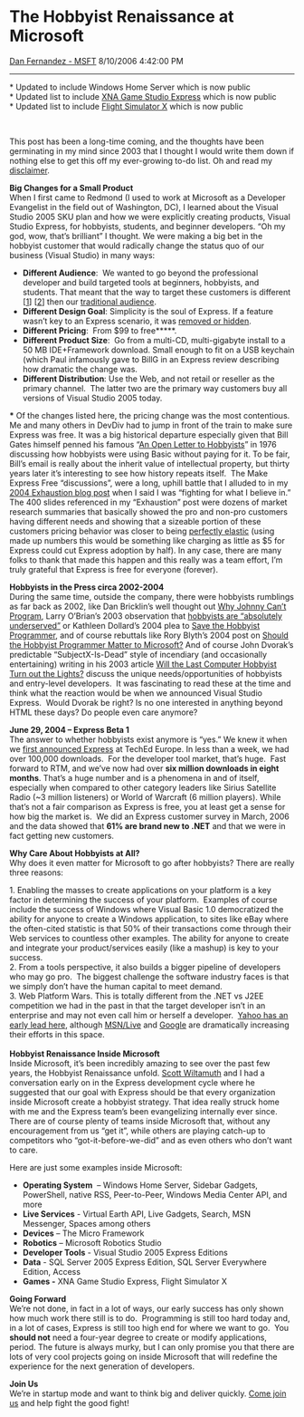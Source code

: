 <div id="page">

# The Hobbyist Renaissance at Microsoft

[Dan Fernandez -
MSFT](https://social.msdn.microsoft.com/profile/Dan%20Fernandez%20-%20MSFT)
8/10/2006 4:42:00 PM

-----

<div id="content">

\* Updated to include Windows Home Server which is now public  
\* Updated list to include [XNA Game Studio
Express](http://blogs.msdn.com/danielfe/archive/2006/08/14/699229.aspx)
which is now public  
\* Updated list to include [Flight Simulator
X](http://blogs.msdn.com/danielfe/archive/2006/10/18/vs-express-new-partner-announcements-z-wave-home-automation-flight-simulator-x.aspx)
which is now public

 

This post has been a long-time coming, and the thoughts have been
germinating in my mind since 2003 that I thought I would write them down
if nothing else to get this off my ever-growing to-do list. Oh and read
my [disclaimer](http://blogs.msdn.com/danielfe/articles/106589.aspx). 

**Big Changes for a Small Product**  
When I first came to Redmond (I used to work at Microsoft as a Developer
Evangelist in the field out of Washington, DC), I learned about the
Visual Studio 2005 SKU plan and how we were explicitly creating
products, Visual Studio Express, for hobbyists, students, and beginner
developers. “Oh my god, wow, that’s brilliant” I thought. We were making
a big bet in the hobbyist customer that would radically change the
status quo of our business (Visual Studio) in many ways:

  - **Different Audience**:  We wanted to go beyond the professional
    developer and build targeted tools at beginners, hobbyists, and
    students. That meant that the way to target these customers is
    different \[[1](http://www.makezine.com/)\]
    \[[2](http://www.gamasutra.com/)\] then our [traditional
    audience](http://msdn.microsoft.com/msdnmag/default.aspx).
  - **Different Design Goal**: Simplicity is the soul of Express. If a
    feature wasn’t key to an Express scenario, it was [removed or
    hidden](http://blogs.msdn.com/danielfe/archive/2006/05/10/594732.aspx).
  - **Different Pricing**:  From $99 to free**\***. 
  - **Different Product Size**:  Go from a multi-CD, multi-gigabyte
    install to a 50 MB IDE+Framework download. Small enough to fit on a
    USB keychain (which Paul infamously gave to BillG in an Express
    review describing how dramatic the change was. 
  - **Different Distribution**: Use the Web, and not retail or reseller
    as the primary channel.  The latter two are the primary way
    customers buy all versions of Visual Studio 2005 today.

**\*** Of the changes listed here, the pricing change was the most
contentious. Me and many others in DevDiv had to jump in front of the
train to make sure Express was free. It was a big historical departure
especially given that Bill Gates himself penned his famous “[An Open
Letter to
Hobbyists](http://www.blinkenlights.com/classiccmp/gateswhine.html)” in
1976 discussing how hobbyists were using Basic without paying for it. To
be fair, Bill’s email is really about the inherit value of intellectual
property, but thirty years later it’s interesting to see how history
repeats itself.  The Make Express Free “discussions”, were a long,
uphill battle that I alluded to in my [2004 Exhaustion blog
post](http://blogs.msdn.com/danielfe/archive/2004/04/14/113582.aspx)
when I said I was “fighting for what I believe in.” The 400 slides
referenced in my “Exhaustion” post were dozens of market research
summaries that basically showed the pro and non-pro customers having
different needs and showing that a sizeable portion of these customers
pricing behavior was closer to being [perfectly
elastic](http://en.wikipedia.org/wiki/Price_elasticity_of_demand) (using
made up numbers this would be something like charging as little as $5
for Express could cut Express adoption by half). In any case, there are
many folks to thank that made this happen and this really was a team
effort, I’m truly grateful that Express is free for everyone (forever).

**Hobbyists in the Press circa 2002-2004**  
During the same time, outside the company, there were hobbyists
rumblings as far back as 2002, like Dan Bricklin’s well thought out [Why
Johnny Can’t Program](http://www.bricklin.com/wontprogram.htm), Larry
O’Brian’s 2003 observation that [hobbyists are “absolutely
underserved”](http://www.knowing.net/2003/11/25.aspx) or Kathleen
Dollard’s 2004 plea to [Save the Hobbyist
Programmer](http://www.ftponline.com/vsm/2004_04/magazine/departments/guestop/),
and of course rebuttals like Rory Blyth’s 2004 post on [Should the
Hobbyist Programmer Matter to
Microsoft?](http://neopoleon.com/blog/posts/3944.aspx) And of course
John Dvorak’s predictable “SubjectX-Is-Dead” style of incendiary (and
occasionally entertaining) writing in his 2003 article [Will the Last
Computer Hobbyist Turn out the
Lights?](http://www.pcmag.com/article2/0,4149,1358125,00.asp) discuss
the unique needs/opportunities of hobbyists and entry-level developers. 
It was fascinating to read these at the time and think what the reaction
would be when we announced Visual Studio Express.  Would Dvorak be
right? Is no one interested in anything beyond HTML these days? Do
people even care anymore?

**June 29, 2004 – Express Beta 1**  
The answer to whether hobbyists exist anymore is “yes.” We knew it when
we [first announced
Express](http://blogs.msdn.com/somasegar/archive/2004/06/29/168686.aspx)
at TechEd Europe. In less than a week, we had over 100,000 downloads. 
For the developer tool market, that’s huge.  Fast forward to RTM, and
we’ve now had over **six million downloads in eight months**. That’s a
huge number and is a phenomena in and of itself, especially when
compared to other category leaders like Sirius Satellite Radio (\~3
million listeners) or World of Warcraft (6 million players). While
that’s not a fair comparison as Express is free, you at least get a
sense for how big the market is.  We did an Express customer survey in
March, 2006 and the data showed that **61% are brand new to .NET** and
that we were in fact getting new customers.

**Why Care About Hobbyists at All?**  
Why does it even matter for Microsoft to go after hobbyists? There are
really three reasons:

1. Enabling the masses to create applications on your platform is a key
factor in determining the success of your platform.  Examples of course
include the success of Windows where Visual Basic 1.0 democratized the
ability for anyone to create a Windows application, to sites like eBay
where the often-cited statistic is that 50% of their transactions come
through their Web services to countless other examples. The ability for
anyone to create and integrate your product/services easily (like a
mashup) is key to your success.   
2. From a tools perspective, it also builds a bigger pipeline of
developers who may go pro.  The biggest challenge the software industry
faces is that we simply don’t have the human capital to meet demand.  
3. Web Platform Wars. This is totally different from the .NET vs J2EE
competition we had in the past in that the target developer isn’t in an
enterprise and may not even call him or herself a developer.  [Yahoo has
an early lead here](http://developer.yahoo.com/), although
[MSN/Live](http://dev.live.com/) and [Google](http://code.google.com/)
are dramatically increasing their efforts in this space.  
   
**Hobbyist Renaissance Inside Microsoft**  
Inside Microsoft, it’s been incredibly amazing to see over the past few
years, the Hobbyist Renaissance unfold. [Scott
Wiltamuth](http://blogs.msdn.com/scottwil/) and I had a conversation
early on in the Express development cycle where he suggested that our
goal with Express should be that every organization inside Microsoft
create a hobbyist strategy. That idea really struck home with me and the
Express team’s been evangelizing internally ever since. There are of
course plenty of teams inside Microsoft that, without any encouragement
from us “get it”, while others are playing catch-up to competitors who
“got-it-before-we-did” and as even others who don’t want to care.

Here are just some examples inside Microsoft:

  - **Operating System**  – Windows Home Server, Sidebar Gadgets,
    PowerShell, native RSS, Peer-to-Peer, Windows Media Center API, and
    more
  - **Live Services** - Virtual Earth API, Live Gadgets, Search, MSN
    Messenger, Spaces among others 
  - **Devices** – The Micro Framework
  - **Robotics** – Microsoft Robotics Studio
  - **Developer Tools** - Visual Studio 2005 Express Editions
  - **Data** - SQL Server 2005 Express Edition, SQL Server Everywhere
    Edition, Access
  - **Games -** XNA Game Studio Express, Flight Simulator X

**Going Forward**  
We’re not done, in fact in a lot of ways, our early success has only
shown how much work there still is to do.  Programming is still too hard
today and, in a lot of cases, Express is still too high end for where we
want to go.  You **should not** need a four-year degree to create or
modify applications, period. The future is always murky, but I can only
promise you that there are lots of very cool projects going on inside
Microsoft that will redefine the experience for the next generation of
developers.   

**Join Us**  
We’re in startup mode and want to think big and deliver quickly. [Come
join us](http://blogs.msdn.com/johnmont/archive/2006/06/30/645874.aspx)
and help fight the good fight\!

</div>

</div>
